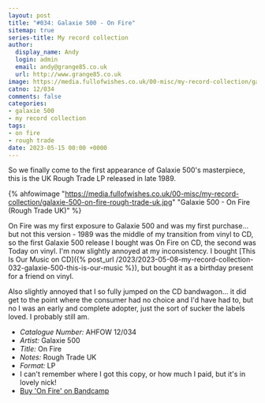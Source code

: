 ```yaml
---
layout: post
title: "#034: Galaxie 500 - On Fire"
sitemap: true
series-title: My record collection
author:
  display_name: Andy
  login: admin
  email: andy@grange85.co.uk
  url: http://www.grange85.co.uk
image: https://media.fullofwishes.co.uk/00-misc/my-record-collection/galaxie-500-on-fire-rough-trade-uk.jpg
catno: 12/034
comments: false
categories:
- galaxie 500
- my record collection
tags:
- on fire
- rough trade
date: 2023-05-15 00:00 +0000
---
```

So we finally come to the first appearance of Galaxie 500's masterpiece, this is the UK Rough Trade LP released in late 1989. 

{% ahfowimage "https://media.fullofwishes.co.uk/00-misc/my-record-collection/galaxie-500-on-fire-rough-trade-uk.jpg" "Galaxie 500 - On Fire (Rough Trade UK)" %}

On Fire was my first exposure to Galaxie 500 and was my first purchase... but not this version - 1989 was the middle of my transition from vinyl to CD, so the first Galaxie 500 release I bought was On Fire on CD, the second was Today on vinyl. I'm now slightly annoyed at my inconsistency. I bought [This Is Our Music on CD]({% post_url /2023/2023-05-08-my-record-collection-032-galaxie-500-this-is-our-music %}), but bought it as a birthday present for a friend on vinyl.

Also slightly annoyed that I so fully jumped on the CD bandwagon... it did get to the point where the consumer had no choice and I'd have had to, but no I was an early and complete adopter, just the sort of sucker the labels loved. I probably still am.

 - *Catalogue Number:* AHFOW 12/034
 - *Artist:* Galaxie 500
 - *Title:* On Fire
 - *Notes:* Rough Trade UK
 - *Format:* LP
 - I can't remember where I got this copy, or how much I paid, but it's in lovely nick!
 - [Buy 'On Fire' on Bandcamp](https://galaxie500.bandcamp.com/album/on-fire)
